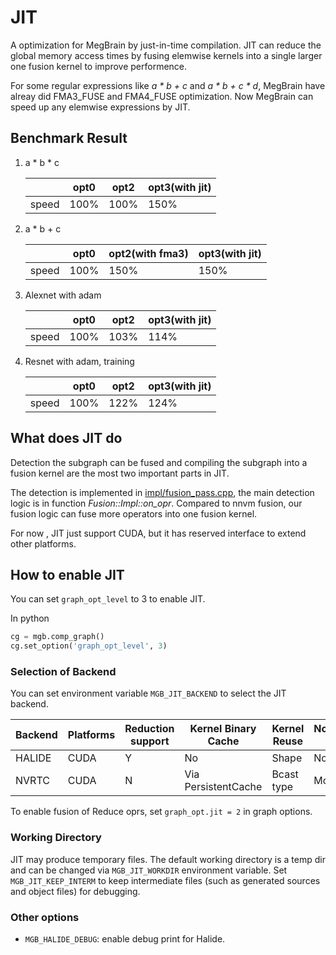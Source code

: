 # JIT
A optimization for MegBrain by just-in-time compilation.
JIT can reduce the global memory access times by fusing elemwise kernels into a
single larger one fusion kernel to improve performence.

For some regular expressions like *a * b + c* and *a * b + c * d*, MegBrain have
alreay did FMA3_FUSE and FMA4_FUSE optimization. Now MegBrain can speed up any
elemwise expressions by JIT.

## Benchmark Result
1. a * b * c

    |        |opt0| opt2| opt3(with jit)|
    |--------|----|-----|---------------|
    |speed   |100%|100% | 150%          |

2. a * b + c

    |        |opt0| opt2(with fma3)| opt3(with jit)|
    |--------|----|-----|---------------|
    |speed   |100%|150% | 150%          |

3. Alexnet with adam

    |        |opt0| opt2| opt3(with jit)|
    |--------|----|-----|---------------|
    |speed   |100%|103% | 114%          |

4. Resnet with adam, training

    |        |opt0| opt2| opt3(with jit)|
    |--------|----|-----|---------------|
    |speed   |100%|122% | 124%          |


## What does JIT do
Detection the subgraph can be fused and compiling the subgraph into a fusion
kernel are the most two important parts in JIT.

The detection is implemented in [impl/fusion_pass.cpp](impl/fusion_pass.cpp),
the main detection logic is in function *Fusion::Impl::on_opr*. Compared to nnvm
fusion, our fusion logic can fuse more operators into one fusion kernel.

For now , JIT just support CUDA, but it has reserved interface to extend other
platforms.

## How to enable JIT
You can set `graph_opt_level` to 3 to enable JIT.

In python
``` python
cg = mgb.comp_graph()
cg.set_option('graph_opt_level', 3)
```

### Selection of Backend

You can set environment variable `MGB_JIT_BACKEND` to select the JIT backend.

| Backend | Platforms | Reduction support | Kernel Binary Cache | Kernel Reuse | Noncontig Input |
|---------|-----------|-------------------|---------------------|--------------|-----------------|
| HALIDE  | CUDA      | Y                 | No                  | Shape        | No              |
| NVRTC   | CUDA      | N                 | Via PersistentCache | Bcast type   | Monotone        |

To enable fusion of Reduce oprs, set `graph_opt.jit = 2` in graph options.

### Working Directory

JIT may produce temporary files. The default working directory is
a temp dir and can be changed via `MGB_JIT_WORKDIR` environment variable. Set
`MGB_JIT_KEEP_INTERM` to keep intermediate files (such as generated sources and
object files) for debugging.

### Other options

* `MGB_HALIDE_DEBUG`: enable debug print for Halide.
